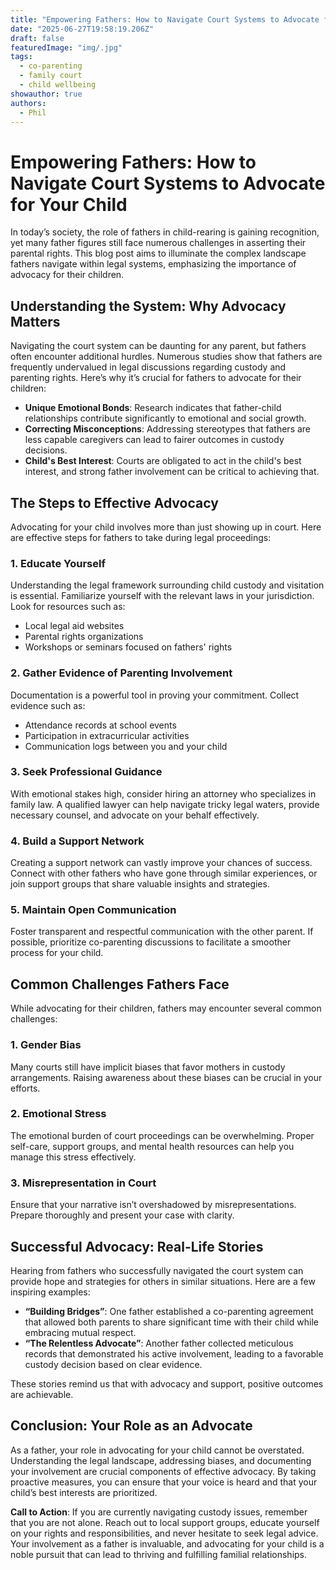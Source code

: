 ```yaml
---
title: "Empowering Fathers: How to Navigate Court Systems to Advocate for Your Child"
date: "2025-06-27T19:58:19.206Z"
draft: false
featuredImage: "img/.jpg"
tags:
  - co-parenting
  - family court
  - child wellbeing
showauthor: true
authors:
  - Phil
---
```


# Empowering Fathers: How to Navigate Court Systems to Advocate for Your Child

In today’s society, the role of fathers in child-rearing is gaining recognition, yet many father figures still face numerous challenges in asserting their parental rights. This blog post aims to illuminate the complex landscape fathers navigate within legal systems, emphasizing the importance of advocacy for their children. 

## Understanding the System: Why Advocacy Matters

Navigating the court system can be daunting for any parent, but fathers often encounter additional hurdles. Numerous studies show that fathers are frequently undervalued in legal discussions regarding custody and parenting rights. Here’s why it’s crucial for fathers to advocate for their children:

- **Unique Emotional Bonds**: Research indicates that father-child relationships contribute significantly to emotional and social growth.
- **Correcting Misconceptions**: Addressing stereotypes that fathers are less capable caregivers can lead to fairer outcomes in custody decisions.
- **Child's Best Interest**: Courts are obligated to act in the child's best interest, and strong father involvement can be critical to achieving that.

## The Steps to Effective Advocacy

Advocating for your child involves more than just showing up in court. Here are effective steps for fathers to take during legal proceedings:

### 1. Educate Yourself
Understanding the legal framework surrounding child custody and visitation is essential. Familiarize yourself with the relevant laws in your jurisdiction. Look for resources such as:
- Local legal aid websites
- Parental rights organizations
- Workshops or seminars focused on fathers' rights

### 2. Gather Evidence of Parenting Involvement
Documentation is a powerful tool in proving your commitment. Collect evidence such as:
- Attendance records at school events
- Participation in extracurricular activities
- Communication logs between you and your child

### 3. Seek Professional Guidance
With emotional stakes high, consider hiring an attorney who specializes in family law. A qualified lawyer can help navigate tricky legal waters, provide necessary counsel, and advocate on your behalf effectively.

### 4. Build a Support Network
Creating a support network can vastly improve your chances of success. Connect with other fathers who have gone through similar experiences, or join support groups that share valuable insights and strategies.

### 5. Maintain Open Communication
Foster transparent and respectful communication with the other parent. If possible, prioritize co-parenting discussions to facilitate a smoother process for your child.

## Common Challenges Fathers Face

While advocating for their children, fathers may encounter several common challenges:

### 1. Gender Bias
Many courts still have implicit biases that favor mothers in custody arrangements. Raising awareness about these biases can be crucial in your efforts.

### 2. Emotional Stress
The emotional burden of court proceedings can be overwhelming. Proper self-care, support groups, and mental health resources can help you manage this stress effectively.

### 3. Misrepresentation in Court
Ensure that your narrative isn’t overshadowed by misrepresentations. Prepare thoroughly and present your case with clarity.

## Successful Advocacy: Real-Life Stories

Hearing from fathers who successfully navigated the court system can provide hope and strategies for others in similar situations. Here are a few inspiring examples:

- **“Building Bridges”**: One father established a co-parenting agreement that allowed both parents to share significant time with their child while embracing mutual respect.
- **“The Relentless Advocate”**: Another father collected meticulous records that demonstrated his active involvement, leading to a favorable custody decision based on clear evidence.

These stories remind us that with advocacy and support, positive outcomes are achievable.

## Conclusion: Your Role as an Advocate

As a father, your role in advocating for your child cannot be overstated. Understanding the legal landscape, addressing biases, and documenting your involvement are crucial components of effective advocacy. By taking proactive measures, you can ensure that your voice is heard and that your child’s best interests are prioritized. 

**Call to Action**: If you are currently navigating custody issues, remember that you are not alone. Reach out to local support groups, educate yourself on your rights and responsibilities, and never hesitate to seek legal advice. Your involvement as a father is invaluable, and advocating for your child is a noble pursuit that can lead to thriving and fulfilling familial relationships.

